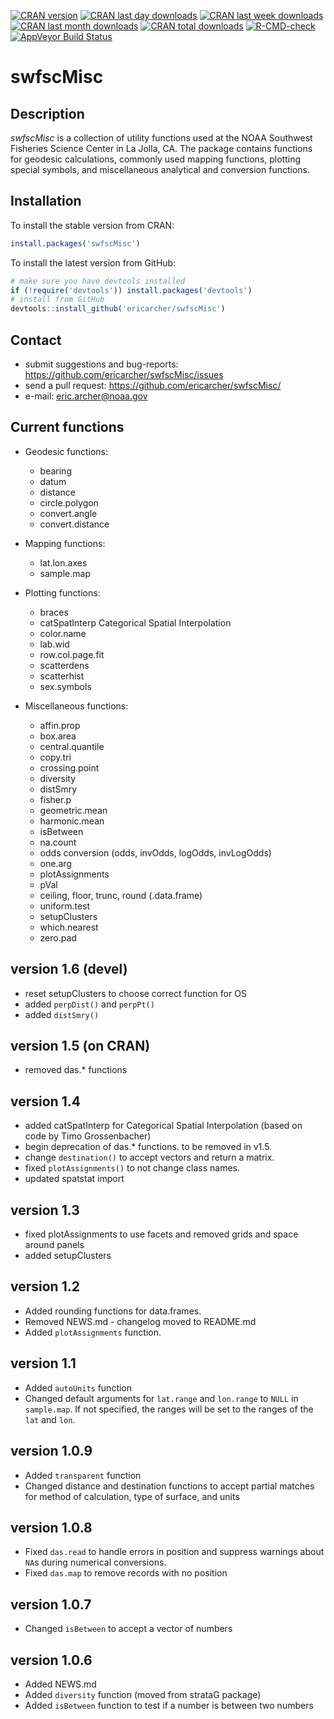 [![CRAN version](http://www.r-pkg.org/badges/version/swfscMisc?color=red)](https://cran.r-project.org/package=swfscMisc)
[![CRAN last day downloads](http://cranlogs.r-pkg.org/badges/last-day/swfscMisc?color=red)](https://cran.r-project.org/package=swfscMisc)
[![CRAN last week downloads](http://cranlogs.r-pkg.org/badges/last-week/swfscMisc?color=red)](https://cran.r-project.org/package=swfscMisc)
[![CRAN last month downloads](http://cranlogs.r-pkg.org/badges/swfscMisc?color=red)](https://cran.r-project.org/package=swfscMisc)
[![CRAN total downloads](http://cranlogs.r-pkg.org/badges/grand-total/swfscMisc?color=red)](https://cran.r-project.org/package=swfscMisc) 
[![R-CMD-check](https://github.com/EricArcher/swfscMisc/workflows/R-CMD-check/badge.svg)](https://github.com/EricArcher/swfscMisc/actions)
[![AppVeyor Build Status](https://ci.appveyor.com/api/projects/status/github/EricArcher/swfscMisc?branch=master&svg=true)](https://ci.appveyor.com/project/EricArcher/swfscMisc)

# swfscMisc

## Description

*swfscMisc* is a collection of utility functions used at the NOAA Southwest Fisheries 
Science Center in La Jolla, CA. The package contains functions for geodesic 
calculations, commonly used  mapping functions, plotting special symbols, and miscellaneous analytical and conversion functions.

## Installation

To install the stable version from CRAN:

```r
install.packages('swfscMisc')
```

To install the latest version from GitHub:

```r
# make sure you have devtools installed
if (!require('devtools')) install.packages('devtools')
# install from GitHub
devtools::install_github('ericarcher/swfscMisc')
```

## Contact

* submit suggestions and bug-reports: <https://github.com/ericarcher/swfscMisc/issues>
* send a pull request: <https://github.com/ericarcher/swfscMisc/>
* e-mail: <eric.archer@noaa.gov>

## Current functions

* Geodesic functions:
    * bearing
    * datum
    * distance
    * circle.polygon
    * convert.angle
    * convert.distance

* Mapping functions:
    * lat.lon.axes
    * sample.map
  
* Plotting functions:
    * braces
    * catSpatInterp Categorical Spatial Interpolation
    * color.name
    * lab.wid
    * row.col.page.fit
    * scatterdens
    * scatterhist
    * sex.symbols
  
* Miscellaneous functions:
    * affin.prop
    * box.area
    * central.quantile
    * copy.tri
    * crossing.point
    * diversity
    * distSmry
    * fisher.p
    * geometric.mean
    * harmonic.mean
    * isBetween
    * na.count
    * odds conversion (odds, invOdds, logOdds, invLogOdds)
    * one.arg
    * plotAssignments
    * pVal
    * ceiling, floor, trunc, round (.data.frame)
    * uniform.test
    * setupClusters
    * which.nearest
    * zero.pad

## version 1.6 (devel)

* reset setupClusters to choose correct function for OS
* added `perpDist()` and `perpPt()`
* added `distSmry()`

## version 1.5 (on CRAN)

* removed das.* functions

## version 1.4

* added catSpatInterp for Categorical Spatial Interpolation (based on code by Timo Grossenbacher)
* begin deprecation of das.* functions. to be removed in v1.5.
* change `destination()` to accept vectors and return a matrix.
* fixed `plotAssignments()` to not change class names.
* updated spatstat import

## version 1.3

* fixed plotAssignments to use facets and removed grids and space around panels
* added setupClusters

## version 1.2

* Added rounding functions for data.frames.
* Removed NEWS.md - changelog moved to README.md
* Added `plotAssignments` function.

## version 1.1

* Added `autoUnits` function
* Changed default arguments for `lat.range` and `lon.range` to `NULL` in `sample.map`. If not specified, the ranges will be set to the ranges of the `lat` and `lon`.

## version 1.0.9

* Added `transparent` function
* Changed distance and destination functions to accept partial matches for method 
of calculation, type of surface, and units

## version 1.0.8

* Fixed `das.read` to handle errors in position and suppress warnings about `NA`s
during numerical conversions.
* Fixed `das.map` to remove records with no position

## version 1.0.7

* Changed `isBetween` to accept a vector of numbers

## version 1.0.6

* Added NEWS.md
* Added `diversity` function (moved from strataG package)
* Added `isBetween` function to test if a number is between two numbers